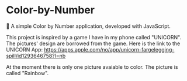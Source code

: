 # Color-by-Number

🍋 A simple Color by Number application, developed with JavaScript. 

This project is inspired by a game I have in my phone called "UNICORN". 
The pictures' design are borrowed from the game. 
Here is the link to the UNICORN App: https://apps.apple.com/no/app/unicorn-fargelegging-spill/id1293646758?l=nb

At the moment there is only one picture avaiable to color. The picture is called "Rainbow". 
